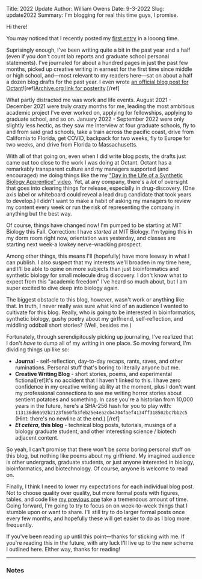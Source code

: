 Title: 2022 Update
Author: William Owens
Date: 9-3-2022
Slug: update2022
Summary: I'm blogging for real this time guys, I promise.

Hi there!

You may noticed that I recently posted my [first entry](https://ovvens.com/etc/2000x) in a looong time.

Suprisingly enough, I've been writing quite a bit in the past year and a half (even if you don't count lab reports and graduate school personal statements).
I've journaled for about a hundred pages in just the past few months, picked up creative writing in earnest for the first time since middle or high school, and—most relevant to my readers here—sat on about a half a dozen blog drafts for the past year.
I even wrote [an official blog post for Octant](https://www.octant.bio/blog-posts/octopus-v2-0)![ref][Archive.org link for posterity](https://web.archive.org/web/20220316164631/https://www.octant.bio/blog-posts/octopus-v2-0).[/ref]


What partly distracted me was work and life events.
August 2021 - December 2021 were truly crazy months for me, leading the most ambitious academic project I've ever worked on, applying for fellowships, applying to graduate school, and so on.
January 2022 - September 2022 were only slightly less hectic, as they saw me interview at four graduate schools, fly to and from said grad schools, take a train across the pacific coast, drive from California to Florida, get COVID, backpack for two weeks, fly to Europe for two weeks, and drive from Florida to Massachusetts. 

With all of that going on, even when I did write blog posts, the drafts just came out too close to the work I was doing at Octant.
Octant has a remarkably transparent culture and my managers supported (and encouraged) me doing things like the my ["Day in the Life of a Synthetic Biology Apprentice" video](https://www.youtube.com/watch?v=W9UVyfQaIoo).
Yet, at any company, there's a _lot_ of oversight that goes into clearing things for release, especially in drug-discovery.
(One axis label or whiteboard could reveal a lead drug candidate that took years to develop.)
I didn't want to make a habit of asking my managers to review my content every week or run the risk of representing the company in anything but the best way.

Of course, things have changed now!
I'm pumped to be starting at MIT Biology this Fall.
Correction: I have _started_ at MIT Biology.
I'm typing this in my dorm room right now, orientation was yesterday, and classes are starting next week-a lowkey nerve-wracking prospect.

Among other things, this means I'll (hopefully) have more leeway in what I can publish.
I also suspect that my interests we'll broaden in my time here, and I'll be able to opine on more subjects than just bioinformatics and synthetic biology for small molecule drug discovery.
I don't know what to expect from this "academic freedom" I've heard so much about, but I am super excited to dive deep into biology again.

The biggest obstacle to this blog, however, wasn't work or anything like that.
In truth, I never really was sure what kind of an audience I wanted to cultivate for this blog.
Really, who is going to be interested in bioinformatics, synthetic biology, gushy poetry about my girlfriend, self-reflection, and middling oddball short stories?
(Well, besides me.)

Fortunately, through serendipitously picking up journaling, I've realized that I don't _have_ to dump all of my writing in one place.
So moving forward, I'm dividing things up like so:

- **Journal** - self-reflection, day-to-day recaps, rants, raves, and other ruminations. Personal stuff that's boring to literally anyone but me.
- **Creative Writing Blog** - short stories, poems, and experimental fictional[ref]It's no accident that I haven't linked to this. 
I have zero confidence in my creative writing ability at the moment, plus I don't want my professional connections to see me writing horror stories about sentient potatoes and something.
In case you're a historian from 10,000 years in the future, here's a SHA-256 hash for you to play with: `113136d69a92b2123f660fb3feb25e4ea2cb4704faef4134ff318502bc7bb2c5`  
(Hint: there's no newline at the end.)
[/ref]
- **_Et cetera_, this blog** - technical blog posts, tutorials, musings of a biology graduate student, and other interesting science / biotech adjacent content.

So yeah, I can't promise that there won't be _some_ boring personal stuff on this blog, but nothing like poems about my girlfriend.
My imagined audience is other undergrads, graduate students, or just anyone interested in biology, bioinformatics, and biotechnology.
Of course, anyone is welcome to read on.

Finally, I think I need to lower my expectations for each individual blog post.
Not to choose quality over quality, but more formal posts with figures, tables, and code like [my previous one](https://ovvens.com/etc/2000x) take a tremendous amount of time.
Going forward, I'm going to try to focus on on week-to-week things that I stumble upon or want to share.
I'll still try to do larger formal posts once every few months, and hopefully these will get easier to do as I blog more frequently.

If you've been reading up until this point—thanks for sticking with me.
If you're reading this in the future, with any luck I'll live up to the new scheme I outlined here. Either way, thanks for reading!

----
### Notes